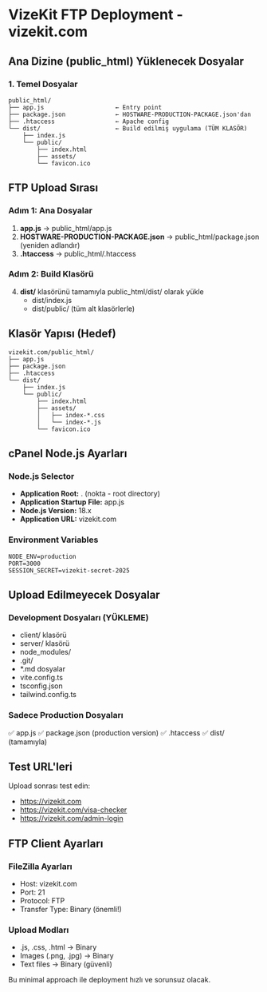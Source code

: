 # VizeKit FTP Deployment - vizekit.com

## Ana Dizine (public_html) Yüklenecek Dosyalar

### 1. Temel Dosyalar
```
public_html/
├── app.js                    ← Entry point
├── package.json              ← HOSTWARE-PRODUCTION-PACKAGE.json'dan
├── .htaccess                 ← Apache config
└── dist/                     ← Build edilmiş uygulama (TÜM KLASÖR)
    ├── index.js
    └── public/
        ├── index.html
        ├── assets/
        └── favicon.ico
```

## FTP Upload Sırası

### Adım 1: Ana Dosyalar
1. **app.js** → public_html/app.js
2. **HOSTWARE-PRODUCTION-PACKAGE.json** → public_html/package.json (yeniden adlandır)
3. **.htaccess** → public_html/.htaccess

### Adım 2: Build Klasörü
4. **dist/** klasörünü tamamıyla public_html/dist/ olarak yükle
   - dist/index.js
   - dist/public/ (tüm alt klasörlerle)

## Klasör Yapısı (Hedef)
```
vizekit.com/public_html/
├── app.js
├── package.json
├── .htaccess
└── dist/
    ├── index.js
    └── public/
        ├── index.html
        ├── assets/
        │   ├── index-*.css
        │   └── index-*.js
        └── favicon.ico
```

## cPanel Node.js Ayarları

### Node.js Selector
- **Application Root:** . (nokta - root directory)
- **Application Startup File:** app.js
- **Node.js Version:** 18.x
- **Application URL:** vizekit.com

### Environment Variables
```
NODE_ENV=production
PORT=3000
SESSION_SECRET=vizekit-secret-2025
```

## Upload Edilmeyecek Dosyalar

### Development Dosyaları (YÜKLEME)
- client/ klasörü
- server/ klasörü
- node_modules/
- .git/
- *.md dosyalar
- vite.config.ts
- tsconfig.json
- tailwind.config.ts

### Sadece Production Dosyaları
✅ app.js
✅ package.json (production version)
✅ .htaccess
✅ dist/ (tamamıyla)

## Test URL'leri

Upload sonrası test edin:
- https://vizekit.com
- https://vizekit.com/visa-checker
- https://vizekit.com/admin-login

## FTP Client Ayarları

### FileZilla Ayarları
- Host: vizekit.com
- Port: 21
- Protocol: FTP
- Transfer Type: Binary (önemli!)

### Upload Modları
- .js, .css, .html → Binary
- Images (.png, .jpg) → Binary
- Text files → Binary (güvenli)

Bu minimal approach ile deployment hızlı ve sorunsuz olacak.
